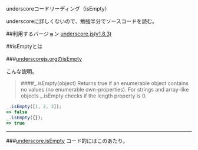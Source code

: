 underscoreコードリーディング（isEmpty）

underscoreに詳しくないので、勉強半分でソースコードを読む。



##利用するバージョン
[underscore.js(v1.8.3)](https://github.com/jashkenas/underscore/tree/1.8.3)


##isEmptyとは


###[underscorejs.orgのisEmpty](http://underscorejs.org/#isEmpty)

こんな説明。
>####_.isEmpty(object) 
>Returns true if an enumerable object contains no values (no enumerable own-properties). 
>For strings and array-like objects _.isEmpty checks if the length property is 0.

```javascript
_.isEmpty([1, 2, 3]);
=> false
_.isEmpty({});
=> true
```

------------- 


###[underscore.isEmpty](https://github.com/jashkenas/underscore/blob/1.8.3/underscore.js#L1305)
コード的にはこのあたり。

```javascript

```

